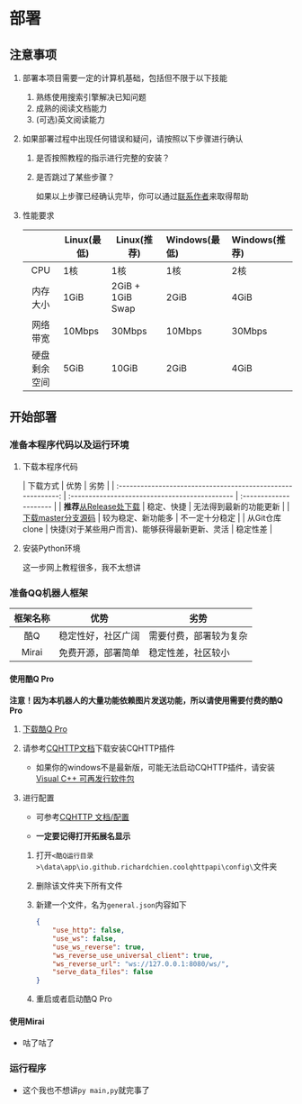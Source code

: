 # 部署

## 注意事项

1. 部署本项目需要一定的计算机基础，包括但不限于以下技能
    1. 熟练使用搜索引擎解决已知问题
    2. 成熟的阅读文档能力
    3. (可选)英文阅读能力

2. 如果部署过程中出现任何错误和疑问，请按照以下步骤进行确认

    1. 是否按照教程的指示进行完整的安装？

    2. 是否跳过了某些步骤？

        如果以上步骤已经确认完毕，你可以通过[联系作者](mailto:admin@yami,im)来取得帮助

3. 性能要求

    |              | Linux(最低) | Linux(推荐)      | Windows(最低) | Windows(推荐) |
    | :----------: | ----------- | ---------------- | :------------ | :------------ |
    |     CPU      | 1核         | 1核              | 1核           | 2核           |
    |   内存大小   | 1GiB        | 2GiB + 1GiB Swap | 2GiB          | 4GiB          |
    |   网络带宽   | 10Mbps      | 30Mbps           | 10Mbps        | 30Mbps        |
    | 硬盘剩余空间 | 5GiB        | 10GiB            | 2GiB          | 4GiB          |



## 开始部署

### 准备本程序代码以及运行环境

1. 下载本程序代码

    |                           下载方式                           | 优势                                           | 劣势                   |
| :----------------------------------------------------------: | :--------------------------------------------- | :--------------------- |
    | **推荐**[从Release处下载](https://github.com/mnixry/coolQPythonBot/releases/latest) | 稳定、快捷                                     | 无法得到最新的功能更新 |
    | [下载master分支源码](https://github.com/mnixry/coolQPythonBot/archive/master.zip) | 较为稳定、新功能多                             | 不一定十分稳定         |
    |                        从Git仓库clone                        | 快捷(对于某些用户而言)、能够获得最新更新、灵活 | 稳定性差               |

2. 安装Python环境

    这一步网上教程很多，我不太想讲

### 准备QQ机器人框架

| 框架名称 | 优势               | 劣势                   |
| :------: | ------------------ | ---------------------- |
|   酷Q    | 稳定性好，社区广阔 | 需要付费，部署较为复杂 |
|  Mirai   | 免费开源，部署简单 | 稳定性差，社区较小     |

#### 使用酷Q Pro

**注意！因为本机器人的大量功能依赖图片发送功能，所以请使用需要付费的酷Q Pro**

1. [下载酷Q Pro](https://dlsec.cqp.me/cqp-full)

2. 请参考[CQHTTP文档](https://cqhttp.cc/docs/)下载安装CQHTTP插件

    - 如果你的windows不是最新版，可能无法启动CQHTTP插件，请安装[Visual C++ 可再发行软件包](https://aka.ms/vs/16/release/vc_redist.x86.exe)

3. 进行配置

    - 可参考[CQHTTP 文档/配置](https://cqhttp.cc/docs/#/Configuration)

    - **一定要记得打开拓展名显示**

        

    1. 打开`<酷Q运行目录>\data\app\io.github.richardchien.coolqhttpapi\config\`文件夹

    2. 删除该文件夹下所有文件

    3. 新建一个文件，名为`general.json`内容如下

        ```json
        {
            "use_http": false,
            "use_ws": false,
            "use_ws_reverse": true,
            "ws_reverse_use_universal_client": true,
            "ws_reverse_url": "ws://127.0.0.1:8080/ws/",
            "serve_data_files": false
        }
        ```

    4. 重启或者启动酷Q Pro

#### 使用Mirai

- 咕了咕了

### 运行程序

- 这个我也不想讲`py main,py`就完事了
